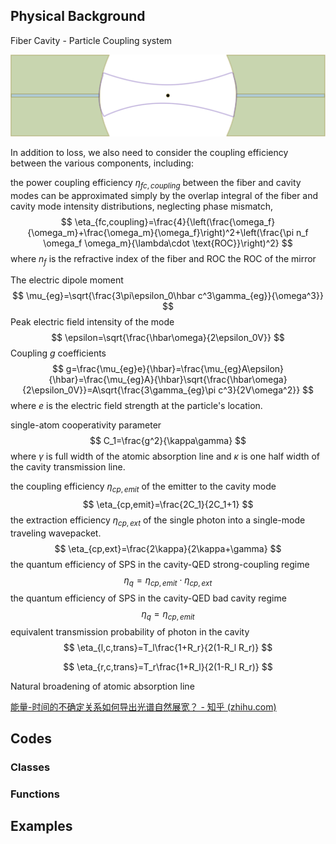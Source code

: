 ## Physical Background

Fiber Cavity - Particle Coupling system

<div style="text-align:center"><img class="path-append" src="../_assets/picture/model/model_fiber_cavity_particle.svg" alt="fiber cavity and particle coupling"></div>

In addition to loss, we also need to consider the coupling efficiency between the various components, including:

the power coupling efficiency $\eta_{fc,coupling}$ between the fiber and cavity modes can be approximated simply by the overlap integral of the fiber and cavity mode intensity distributions, neglecting phase mismatch,
$$
\eta_{fc,coupling}=\frac{4}{\left(\frac{\omega_f}{\omega_m}+\frac{\omega_m}{\omega_f}\right)^2+\left(\frac{\pi n_f \omega_f \omega_m}{\lambda\cdot \text{ROC}}\right)^2}
$$
where $n_f$ is the refractive index of the fiber and $\text{ROC}$ the $\text{ROC}$ of the mirror

The electric dipole moment
$$
\mu_{eg}=\sqrt{\frac{3\pi\epsilon_0\hbar c^3\gamma_{eg}}{\omega^3}}
$$
Peak electric field intensity of the mode 
$$
\epsilon=\sqrt{\frac{\hbar\omega}{2\epsilon_0V}}
$$
Coupling $g$ coefficients
$$
g=\frac{\mu_{eg}e}{\hbar}=\frac{\mu_{eg}A\epsilon}{\hbar}=\frac{\mu_{eg}A}{\hbar}\sqrt{\frac{\hbar\omega}{2\epsilon_0V}}=A\sqrt{\frac{3\gamma_{eg}\pi c^3}{2V\omega^2}}
$$
where $e$ is the electric field strength at the particle's location.

single-atom cooperativity parameter
$$
C_1=\frac{g^2}{\kappa\gamma}
$$
where $\gamma$ is full width of the atomic absorption line and $\kappa$ is one half width of the cavity transmission line.

the coupling efficiency $\eta_{cp,emit}$ of the emitter to the cavity mode
$$
\eta_{cp,emit}=\frac{2C_1}{2C_1+1}
$$
the extraction efficiency $\eta_{cp,ext}$ of the single photon into a single-mode traveling wavepacket.
$$
\eta_{cp,ext}=\frac{2\kappa}{2\kappa+\gamma}
$$
the quantum efficiency of SPS in the cavity-QED strong-coupling regime
$$
\eta_q = \eta_{cp,emit}\cdot \eta_{cp,ext}
$$
the quantum efficiency of SPS in the cavity-QED bad cavity regime
$$
\eta_q = \eta_{cp,emit}
$$
equivalent transmission probability of photon in the cavity 
$$
\eta_{l,c,trans}=T_l\frac{1+R_r}{2(1-R_l R_r)}
$$

$$
\eta_{r,c,trans}=T_r\frac{1+R_l}{2(1-R_l R_r)}
$$

Natural broadening of atomic absorption line

[能量-时间的不确定关系如何导出光谱自然展宽？ - 知乎 (zhihu.com)](https://www.zhihu.com/question/33565055)



## Codes

### Classes



### Functions



## Examples